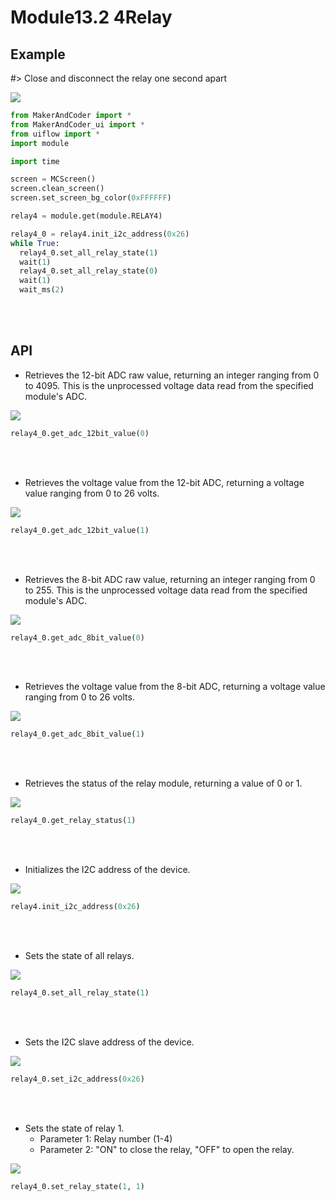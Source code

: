 # Module13.2 4Relay

## Example


#> Close and disconnect the relay one second apart


<img class="blockly_svg" src="https://makerandcoder.com/MCLab/blockly/modules/4relay/uiflow_block_4relay_demo1.svg">

```python
from MakerAndCoder import *
from MakerAndCoder_ui import *
from uiflow import *
import module

import time

screen = MCScreen()
screen.clean_screen()
screen.set_screen_bg_color(0xFFFFFF)

relay4 = module.get(module.RELAY4)

relay4_0 = relay4.init_i2c_address(0x26)
while True:
  relay4_0.set_all_relay_state(1)
  wait(1)
  relay4_0.set_all_relay_state(0)
  wait(1)
  wait_ms(2)
```
<br><br>
## API
- Retrieves the 12-bit ADC raw value, returning an integer ranging from 0 to 4095. This is the unprocessed voltage data read from the specified module's ADC.
<img class="blockly_svg" src="https://makerandcoder.com/MCLab/blockly/modules/4relay/uiflow_block_module_relay4_get_12bit_raw_value.svg">

```python
relay4_0.get_adc_12bit_value(0)
```

<br><br>
- Retrieves the voltage value from the 12-bit ADC, returning a voltage value ranging from 0 to 26 volts.
<img class="blockly_svg" src="https://makerandcoder.com/MCLab/blockly/modules/4relay/uiflow_block_module_relay4_get_12bit_voltage_value.svg">

```python
relay4_0.get_adc_12bit_value(1)
```

<br><br>
- Retrieves the 8-bit ADC raw value, returning an integer ranging from 0 to 255. This is the unprocessed voltage data read from the specified module's ADC.
<img class="blockly_svg" src="https://makerandcoder.com/MCLab/blockly/modules/4relay/uiflow_block_module_relay4_get_8bit_raw_value.svg">

```python
relay4_0.get_adc_8bit_value(0)
```

<br><br>
- Retrieves the voltage value from the 8-bit ADC, returning a voltage value ranging from 0 to 26 volts.
<img class="blockly_svg" src="https://makerandcoder.com/MCLab/blockly/modules/4relay/uiflow_block_module_relay4_get_8bit_voltage_value.svg">

```python
relay4_0.get_adc_8bit_value(1)
```

<br><br>
- Retrieves the status of the relay module, returning a value of 0 or 1.
<img class="blockly_svg" src="https://makerandcoder.com/MCLab/blockly/modules/4relay/uiflow_block_module_relay4_get_status.svg">

```python
relay4_0.get_relay_status(1)
```

<br><br>
- Initializes the I2C address of the device.
<img class="blockly_svg" src="https://makerandcoder.com/MCLab/blockly/modules/4relay/uiflow_block_module_relay4_init_i2c_address.svg">

```python
relay4.init_i2c_address(0x26)
```

<br><br>
- Sets the state of all relays.
<img class="blockly_svg" src="https://makerandcoder.com/MCLab/blockly/modules/4relay/uiflow_block_module_relay4_set_all_relay_state.svg">

```python
relay4_0.set_all_relay_state(1)
```

<br><br>
- Sets the I2C slave address of the device.
<img class="blockly_svg" src="https://makerandcoder.com/MCLab/blockly/modules/4relay/uiflow_block_module_relay4_set_i2c_address.svg">

```python
relay4_0.set_i2c_address(0x26)
```

<br><br>
- Sets the state of relay 1.
  - Parameter 1: Relay number (1-4)
  - Parameter 2: "ON" to close the relay, "OFF" to open the relay.
<img class="blockly_svg" src="https://makerandcoder.com/MCLab/blockly/modules/4relay/uiflow_block_module_relay4_set_state.svg">

```python
relay4_0.set_relay_state(1, 1)
```

